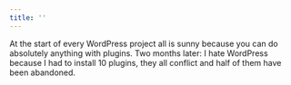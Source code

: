 ```yaml
---
title: ''
---
```


At the start of every WordPress project all is sunny because you can do absolutely anything with plugins. Two months later: I hate WordPress because I had to install 10 plugins, they all conflict and half of them have been abandoned.
